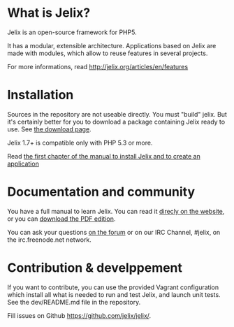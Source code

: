 What is Jelix?
==============

Jelix is an open-source framework for PHP5.

It has a modular, extensible architecture. Applications based on Jelix are made with
modules, which allow to reuse features in several projects.

For more informations, read http://jelix.org/articles/en/features

Installation
============

Sources in the repository are not useable directly. You must "build" jelix.
But it's certainly better for you to download a package containing Jelix ready to use.
See [the download page](http://jelix.org/articles/en/download).

Jelix 1.7+ is compatible only with PHP 5.3 or more.

Read [the first chapter of the manual to install Jelix and to create an application](http://docs.jelix.org/en/manual-1.7/getting-started)

Documentation and community
===========================

You have a full manual to learn Jelix. You can read it [direcly on the website](http://docs.jelix.org/en/manual-1.7),
or you can [download the PDF edition](http://download.jelix.org/jelix/documentation/en/manual-jelix-1.7.pdf).

You can ask your questions [on the forum](http://jelix.org/forums/forum/cat/2-english) or
on our IRC Channel, #jelix, on the irc.freenode.net network.

Contribution & develppement
===========================

If you want to contribute, you can use the provided Vagrant configuration
which install all what is needed to run and test Jelix, and launch unit tests. See the
dev/README.md file in the repository.

Fill issues on Github https://github.com/jelix/jelix/.
